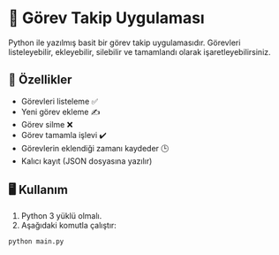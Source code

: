 # 📝 Görev Takip Uygulaması

Python ile yazılmış basit bir görev takip uygulamasıdır. Görevleri listeleyebilir, ekleyebilir, silebilir ve tamamlandı olarak işaretleyebilirsiniz.

## 🚀 Özellikler
- Görevleri listeleme ✅
- Yeni görev ekleme ✍️
- Görev silme ❌
- Görev tamamla işlevi ✔️
- Görevlerin eklendiği zamanı kaydeder 🕒
- Kalıcı kayıt (JSON dosyasına yazılır)

## 🖥️ Kullanım

1. Python 3 yüklü olmalı.
2. Aşağıdaki komutla çalıştır:
```bash
python main.py
